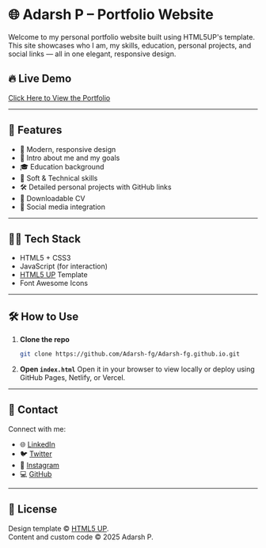# 🌐 Adarsh P – Portfolio Website

Welcome to my personal portfolio website built using HTML5UP's template. This site showcases who I am, my skills, education, personal projects, and social links — all in one elegant, responsive design.

## 🔥 Live Demo

[Click Here to View the Portfolio](https://adarsh-fg.github.io)

---

## 📌 Features

- 🚀 Modern, responsive design
- 🧠 Intro about me and my goals
- 🎓 Education background
- 🧰 Soft & Technical skills
- 🛠️ Detailed personal projects with GitHub links
- 📎 Downloadable CV
- 📱 Social media integration

---

## 🧑‍💻 Tech Stack

- HTML5 + CSS3
- JavaScript (for interaction)
- [HTML5 UP](https://html5up.net) Template
- Font Awesome Icons

---

## 🛠️ How to Use

1. **Clone the repo**
   ```bash
   git clone https://github.com/Adarsh-fg/Adarsh-fg.github.io.git
   ```

2. **Open `index.html`**
   Open it in your browser to view locally or deploy using GitHub Pages, Netlify, or Vercel.

---

## 📧 Contact

Connect with me:

- 🌐 [LinkedIn](https://www.linkedin.com/in/adarsh-p-41407432b)
- 🐦 [Twitter](https://www.x.com/_adarsh_fg)
- 📸 [Instagram](https://www.instagram.com/_adarsh_fg)
- 💻 [GitHub](https://github.com/Adarsh-fg)

---

## 📄 License

Design template © [HTML5 UP](https://html5up.net).  
Content and custom code © 2025 Adarsh P.

